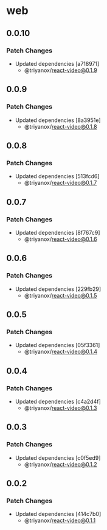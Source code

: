 # web

## 0.0.10

### Patch Changes

- Updated dependencies [a718971]
  - @triyanox/react-video@0.1.9

## 0.0.9

### Patch Changes

- Updated dependencies [8a3951e]
  - @triyanox/react-video@0.1.8

## 0.0.8

### Patch Changes

- Updated dependencies [513fcd6]
  - @triyanox/react-video@0.1.7

## 0.0.7

### Patch Changes

- Updated dependencies [8f767c9]
  - @triyanox/react-video@0.1.6

## 0.0.6

### Patch Changes

- Updated dependencies [229fb29]
  - @triyanox/react-video@0.1.5

## 0.0.5

### Patch Changes

- Updated dependencies [05f3361]
  - @triyanox/react-video@0.1.4

## 0.0.4

### Patch Changes

- Updated dependencies [c4a2d4f]
  - @triyanox/react-video@0.1.3

## 0.0.3

### Patch Changes

- Updated dependencies [c0f5ed9]
  - @triyanox/react-video@0.1.2

## 0.0.2

### Patch Changes

- Updated dependencies [414c7b0]
  - @triyanox/react-video@0.1.1
